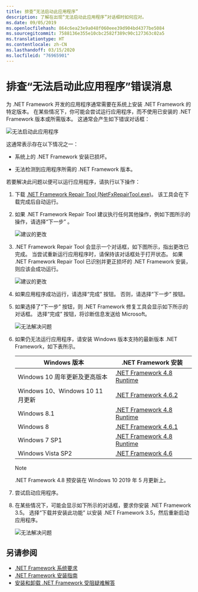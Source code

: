 ```yaml
---
title: 排查“无法启动此应用程序”
description: 了解在出现“无法启动此应用程序”对话框时如何应对。
ms.date: 09/05/2019
ms.openlocfilehash: 864c6ea23e9a048f060eee39d904bd4377be5084
ms.sourcegitcommit: 7588136e355e10cbc2582f389c90c127363c02a5
ms.translationtype: HT
ms.contentlocale: zh-CN
ms.lasthandoff: 03/15/2020
ms.locfileid: "76965901"
---
```

# <a name="troubleshooting-a-this-application-could-not-be-started-error-message"></a>排查“无法启动此应用程序”错误消息

为 .NET Framework 开发的应用程序通常需要在系统上安装 .NET Framework 的特定版本。 在某些情况下，你可能会尝试运行应用程序，而不使用已安装的 .NET Framework 版本或所需版本。 这通常会产生如下错误对话框：

![无法启动此应用程序](media/application-not-started/app-could-not-be-started.png)

这通常表示存在以下情况之一：

- 系统上的 .NET Framework 安装已损坏。

- 无法检测到应用程序所需的 .NET Framework 版本。

若要解决此问题以便可以运行应用程序，请执行以下操作：

1. 下载 [.NET Framework Repair Tool (NetFxRepairTool.exe)](https://www.microsoft.com/download/details.aspx?id=30135)。 该工具会在下载完成后自动运行。

1. 如果 .NET Framework Repair Tool 建议执行任何其他操作，例如下图所示的操作，请选择“下一步”  。

   ![建议的更改](media/application-not-started/repair-tool-recommended-changes.png)

1. .NET Framework Repair Tool 会显示一个对话框，如下图所示，指出更改已完成。 当尝试重新运行应用程序时，请保持该对话框处于打开状态。 如果 .NET Framework Repair Tool 已识别并更正损坏的 .NET Framework 安装，则应该会成功运行。

   ![建议的更改](media/application-not-started/repair-tool-changes-complete.png)

1. 如果应用程序成功运行，请选择“完成”  按钮。 否则，请选择“下一步”  按钮。

1. 如果选择了“下一步”  按钮，则 .NET Framework 修复工具会显示如下所示的对话框。 选择“完成”  按钮，将诊断信息发送给 Microsoft。

   ![无法解决问题](media/application-not-started/repair-tool-no-resolution.png)

1. 如果仍无法运行应用程序，请安装 Windows 版本支持的最新版本 .NET Framework，如下表所示。

   |Windows 版本|.NET Framework 安装|
   |---|---|
   |Windows 10 周年更新及更高版本|[.NET Framework 4.8 Runtime](https://dotnet.microsoft.com/download/dotnet-framework/net48)|
   |Windows 10、Windows 10 11 月更新|[.NET Framework 4.6.2](https://dotnet.microsoft.com/download/dotnet-framework/net462)|
   |Windows 8.1|[.NET Framework 4.8 Runtime](https://dotnet.microsoft.com/download/dotnet-framework/net48)|
   |Windows 8|[.NET Framework 4.6.1](https://dotnet.microsoft.com/download/dotnet-framework/net461)|
   |Windows 7 SP1|[.NET Framework 4.8 Runtime](https://dotnet.microsoft.com/download/dotnet-framework/net48)|
   |Windows Vista SP2|[.NET Framework 4.6](https://dotnet.microsoft.com/download/dotnet-framework/net46)|

   > [!NOTE]
   > .NET Framework 4.8 预安装在 Windows 10 2019 年 5 月更新上。

1. 尝试启动应用程序。

1. 在某些情况下，可能会显示如下所示的对话框，要求你安装 .NET Framework 3.5。 选择“下载并安装此功能”  以安装 .NET Framework 3.5，然后重新启动应用程序。

   ![无法解决问题](media/application-not-started/install-3-5.png)

## <a name="see-also"></a>另请参阅

- [.NET Framework 系统要求](../get-started/system-requirements.md)
- [.NET Framework 安装指南](index.md)
- [安装和卸载 .NET Framework 受阻疑难解答](troubleshoot-blocked-installations-and-uninstallations.md)
